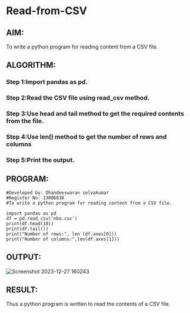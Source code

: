 # Read-from-CSV

## AIM:
To write a python program for reading content from a CSV file.
## ALGORITHM:
### Step 1:Import pandas as pd.
### Step 2:Read the CSV file using read_csv method.
### Step 3:Use head and tail method to get the required contents from the file.
### Step 4:Use len() method to get the number of rows and columns
### Step 5:Print the output.

## PROGRAM:
```
#Developed by: Dhandeeswaran selvakumar
#Register No: 23006838
#To write a python program for reading content from a CSV file.

import pandas as pd
df = pd.read_csv('nba.csv')
print(df.head(10))
print(df.tail())
print("Number of rows:", len (df.axes[0]))
print("Number of columns:",len(df.axes[1]))

```
## OUTPUT:
![Screenshot 2023-12-27 160243](https://github.com/dhandeeswaran2005/Read-from-CSV/assets/147139188/70d31fd1-35ca-4b8a-b693-b8b2b471e20f)

## RESULT:
Thus a python program is written to read the contents of a CSV file.
